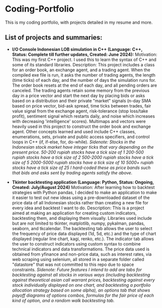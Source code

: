 # Coding-Portfolio
This is my coding portfolio, with projects detailed in my resume and more.

## List of projects and summaries:
- **I/O Console Indonesian LOB simulation in C++ (Language: C++, Status: Complete till further updates, Created: June 2024):**
Motivation: This was my first C++ project. I used this to learn the syntax of C++ and some of its standard libraries.
Description: This project includes a class for an order book, an exchange agent, and a trading agent. When the compiled exe file is run, it asks the number of trading agents, the length (time ticks) of each day, and the number of days the simulation runs for. The order book resets at the end of each day, and all pending orders are canceled. The trading agents retain some memory from the previous day in a price vector and start the next day by placing bids or asks based on a distribution and their private "market" signals (n-day SMA based on price vector, bid-ask spread, time ticks between trades, fair value signal from the exchange agent, risk-tolerance (stop loss/take profit), sentiment signal which restarts daily, and noise which increases with decreasing 'intelligence' scores). Multimaps and vectors were heavily used in this project to construct the order book and exchange agent. Other concepts learned and used include C++ classes, enumerations, sets, private and public access specifiers, and control loops in C++ (if, if-else, for, do-while).
*Sidenote:*
*Stocks in the Indonesian stock market have integer ticks that vary depending on the present price.*
*50-200 rupiah stocks have a tick size of 1*
*200-500 rupiah stocks have a tick size of 2*
*500-2000 rupiah stocks have a tick size of 5*
*2000-5000 rupiah stocks have a tick size of 10*
*5000+ rupiah stocks have a tick size of 25*
*I hard-coded these as price bands such that bids and asks sent by trading agents satisfy the above.*

- **Tkinter backtesting application (Language: Python, Status: Ongoing, Created: July/August 2024)**
Motivation: After learning how to backtest strategies with Python pandas, I decided to make an application to make it easier to test out new ideas using a pre-downloaded dataset of the price data of all Indonesian stocks rather than creating a new file for every idea and backtest I want to do.
Description: This is a project aimed at making an application for creating custom indicators, backtesting them, and displaying them visually. Libraries used include but are not limited to tkinter, matplotlib, numpy, pykalman, pandas, seaborn, and tkcalendar. The backtesting tab allows the user to select the frequency of price data displayed (1d, 5d, etc.) and the type of chart displayed (regular line chart, kagi, renko, etc.). The indicator tab allows the user to construct indicators using custom syntax to combine technical indicators and data transformations. The price data used is obtained from yfinance and non-price data, such as interest rates, via web scraping using selenium, all stored in a separate folder called "datastore" that was not committed to this repo due to space constraints.
*Sidenote:*
*Future features I intend to add are tabs for backtesting against all stocks in various ways (including backtesting against theoretical asian call warrant prices, backtesting against every stock individually displayed on one chart, and backtesting a portfolio allocation strategy based on some alpha), an options tab that shows payoff diagrams of options combos, formulas for the fair price of each kind of option, and a random walk backtesting tab.* 
